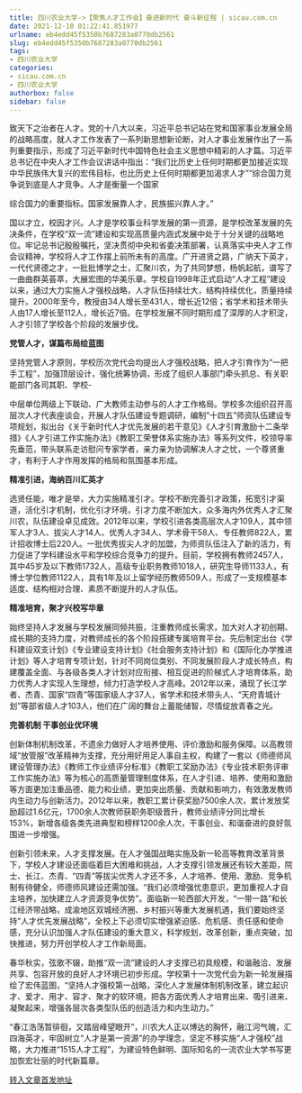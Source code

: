 ```yaml
---
title: 四川农业大学->【聚焦人才工作会】奋进新时代 奋斗新征程 | sicau.com.cn
date: 2021-12-10 01:22:41.851977
urlname: eb4edd45f5350b7687283a0770db2561
slug: eb4edd45f5350b7687283a0770db2561
tags: 
- 四川农业大学
categories:
- sicau.com.cn
- 四川农业大学
authorbox: false
sidebar: false
---
```

致天下之治者在人才。党的十八大以来，习近平总书记站在党和国家事业发展全局的战略高度，就人才工作发表了一系列新思想新论断，对人才事业发展作出了一系列重要指示，形成了习近平新时代中国特色社会主义思想中精彩的人才篇。习近平总书记在中央人才工作会议讲话中指出：“我们比历史上任何时期都更加接近实现中华民族伟大复兴的宏伟目标，也比历史上任何时期都更加渴求人才”“综合国力竞争说到底是人才竞争。人才是衡量一个国家
<!--more-->
综合国力的重要指标。国家发展靠人才，民族振兴靠人才。”

国以才立，校因才兴。人才是学校事业科学发展的第一资源，是学校改革发展的先决条件，在学校“双一流”建设和实现高质量内涵式发展中处于十分关键的战略地位。牢记总书记殷殷嘱托，坚决贯彻中央和省委决策部署，认真落实中央人才工作会议精神，学校将人才工作摆上前所未有的高度。广开进贤之路，广纳天下英才，一代代贤德之才，一批批博学之士，汇聚川农，为了共同梦想，杨帆起航，谱写了一曲曲群英荟萃，大展宏图的华美乐章。学校自1998年正式启动“人才工程”建设以来，通过大力实施人才强校战略，人才队伍持续壮大，结构持续优化，质量持续提升。2000年至今，教授由34人增长至431人，增长近12倍；省学术和技术带头人由17人增长至112人，增长近7倍。在学校发展不同时期形成了深厚的人才积淀，人才引领了学校各个阶段的发展步伐。

**党管人才，谋篇布局绘蓝图**

坚持党管人才原则，学校历次党代会均提出人才强校战略，把人才引育作为“一把手工程”，加强顶层设计，强化统筹协调，形成了组织人事部门牵头抓总、有关职能部门各司其职、学校-

中层单位两级上下联动、广大教师主动参与的人才工作格局。学校多次组织召开高层次人才代表座谈会，开展人才队伍建设专题调研，编制“十四五”师资队伍建设专项规划，拟出台《关于新时代人才优先发展的若干意见》《人才引育激励十二条举措》《人才引进工作实施办法》《教职工荣誉体系实施办法》等系列文件，校领导率先垂范，带头联系走访慰问专家学者，亲力亲为协调解决人才之忧，一个尊贤重才，有利于人才作用发挥的格局和氛围基本形成。

**精准引进，海纳百川汇英才**

选贤任能，唯才是举，大力实施精准引才。学校不断完善引才政策，拓宽引才渠道，活化引才机制，优化引才环境，引才力度不断加大，众多海内外优秀人才汇聚川农，队伍建设卓见成效。2012年以来，学校引进各类高层次人才109人，其中领军人才3人、拔尖人才14人、优秀人才34人、学术骨干58人、专任教师822人，累计招收博士后220人。一批优秀拔尖人才的加盟，为师资队伍注入了新的活力，有力促进了学科建设水平和学校综合竞争力的提升。目前，学校拥有教师2457人，其中45岁及以下教师1732人，高级专业职务教师1018人，研究生导师1133人，有博士学位教师1122人，具有1年及以上留学经历教师509人，形成了一支规模基本适度、结构相对合理、素质不断提升的人才队伍。

**精准培育，聚才兴校写华章**

始终坚持人才发展与学校发展同频共振，注重教师成长需求，加大对人才初创期、成长期的支持力度，对教师成长的各个阶段搭建专属培育平台。先后制定出台《学科建设双支计划》《专业建设支持计划》《社会服务支持计划》和《国际化办学推进计划》等人才培育专项计划，针对不同岗位类别、不同发展阶段人才成长特点，构建覆盖全面、与各级各类人才计划对应衔接、相互促进的阶梯式人才培育体系，助力优秀人才实现人生理想，倾力打造学校人才高峰。2012年以来，涌现了长江学者、杰青、国家“四青”等国家级人才37人，省学术和技术带头人、“天府青城计划”等部省级人才103人，他们在广阔的舞台上蓄能储智，尽情绽放青春之光。

**完善机制 干事创业优环境**

创新体制机制改革，不遗余力做好人才培养使用、评价激励和服务保障。以高教领域“放管服”改革精神为支撑，充分用好用足人事自主权，构建了一套以《师德师风建设管理办法》《教师工作业绩评分标准》《教职工奖励办法》《专业技术职务评审工作实施办法》等为核心的高质量管理制度体系，在人才引进、培养、使用和激励等方面更加注重品德、能力和业绩，更加突出质量、贡献和影响力，有效激发教师内生动力与创新活力。2012年以来，教职工累计获奖励7500余人次，累计发放奖励超过1.6亿元，1700余人次教师获职务职级晋升，教师业绩评分同比增长153%，新增各级各类先进典型和榜样1200余人次，干事创业、和谐奋进的良好氛围进一步增强。

创新引领未来，人才支撑发展。在人才强国战略实施及新一轮高等教育改革背景下，学校人才建设还面临着巨大困难和挑战，人才支撑引领发展还有较大差距，院士、长江、杰青、“四青”等拔尖优秀人才还不多，人才培养、使用、激励、竞争机制有待健全，师德师风建设还需加强。“我们必须增强忧患意识，更加重视人才自主培养，加快建立人才资源竞争优势”。面临新一轮西部大开发，“一带一路”和长江经济带战略，成渝地区双城经济圈、乡村振兴等重大发展机遇，我们要始终坚持“人才优先发展战略”，全校上下必须切实增强紧迫感、危机感、责任感和使命感，充分认识加强人才队伍建设的重大意义，科学规划，改革创新，重点突破，加快推进，努力开创学校人才工作新局面。

春华秋实，弦歌不辍，助推“双一流”建设的人才支撑已初具规模，和谐融洽、发展共享、包容开放的良好人才环境已初步形成。学校第十一次党代会为新一轮发展描绘了宏伟蓝图，“坚持人才强校第一战略，深化人才发展体制机制改革，建立起识才、爱才、用才、容才、聚才的软环境，把各方面优秀人才培育出来、吸引进来、凝聚起来，增强各层次各类型队伍的创造活力和内生动力。”

“春江浩荡暂徘徊，又踏层峰望眼开”，川农大人正以博达的胸怀，融江河气魄，汇四海英才，牢固树立“人才是第一资源”的办学理念，坚定不移实施“人才强校”战略，大力推进“1515人才工程”，为建设特色鲜明、国际知名的一流农业大学书写更加恢宏壮丽的时代新篇章。



[转入文章首发地址](https://news.sicau.edu.cn/info/1135/65942.htm)